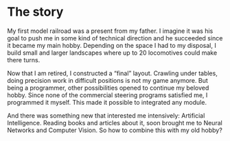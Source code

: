 # The story

My first model railroad was a present from my father. I imagine it was his goal to push me in some kind of technical direction and he succeeded since it became my main hobby.
Depending on the space I had to my disposal, I build small and larger landscapes where up to 20 locomotives could make there turns. 

Now that I am retired, I constructed a “final” layout. Crawling under tables, doing precision work in difficult positions is not my game anymore.
But being a programmer, other possibilities opened to continue my beloved hobby. Since none of the commercial steering programs satisfied me, I programmed it myself. This made it possible to integrated any module.

And there was something new that interested me intensively: Artificial Intelligence. Reading books and articles about it, soon brought me to Neural Networks and Computer Vision. So how to combine this with my old hobby?

